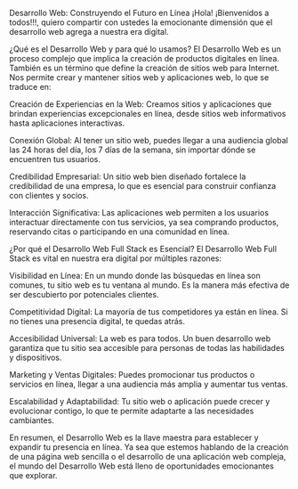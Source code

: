 Desarrollo Web: Construyendo el Futuro en Línea
¡Hola! ¡Bienvenidos a todos!!!, quiero compartir con ustedes la emocionante dimensión que el desarrollo web agrega a nuestra era digital.

¿Qué es el Desarrollo Web y para qué lo usamos?
El Desarrollo Web es un proceso complejo que implica la creación de productos digitales en línea. También es un término que define la creación de sitios web para Internet. Nos permite crear y mantener sitios web y aplicaciones web, lo que se traduce en:

Creación de Experiencias en la Web: Creamos sitios y aplicaciones que brindan experiencias excepcionales en línea, desde sitios web informativos hasta aplicaciones interactivas.

Conexión Global: Al tener un sitio web, puedes llegar a una audiencia global las 24 horas del día, los 7 días de la semana, sin importar dónde se encuentren tus usuarios.

Credibilidad Empresarial: Un sitio web bien diseñado fortalece la credibilidad de una empresa, lo que es esencial para construir confianza con clientes y socios.

Interacción Significativa: Las aplicaciones web permiten a los usuarios interactuar directamente con tus servicios, ya sea comprando productos, reservando citas o participando en una comunidad en línea.

¿Por qué el Desarrollo Web Full Stack es Esencial?
El Desarrollo Web Full Stack es vital en nuestra era digital por múltiples razones:

Visibilidad en Línea: En un mundo donde las búsquedas en línea son comunes, tu sitio web es tu ventana al mundo. Es la manera más efectiva de ser descubierto por potenciales clientes.

Competitividad Digital: La mayoría de tus competidores ya están en línea. Si no tienes una presencia digital, te quedas atrás.

Accesibilidad Universal: La web es para todos. Un buen desarrollo web garantiza que tu sitio sea accesible para personas de todas las habilidades y dispositivos.

Marketing y Ventas Digitales: Puedes promocionar tus productos o servicios en línea, llegar a una audiencia más amplia y aumentar tus ventas.

Escalabilidad y Adaptabilidad: Tu sitio web o aplicación puede crecer y evolucionar contigo, lo que te permite adaptarte a las necesidades cambiantes.

En resumen, el Desarrollo Web es la llave maestra para establecer y expandir tu presencia en línea. Ya sea que estemos hablando de la creación de una página web sencilla o el desarrollo de una aplicación web compleja, el mundo del Desarrollo Web está lleno de oportunidades emocionantes que explorar.